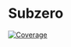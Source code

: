 # Subzero

[![Coverage](https://codecov.io/gh/skygering/Subzero.jl/branch/main/graph/badge.svg)](https://codecov.io/gh/skygering/Subzero.jl)
